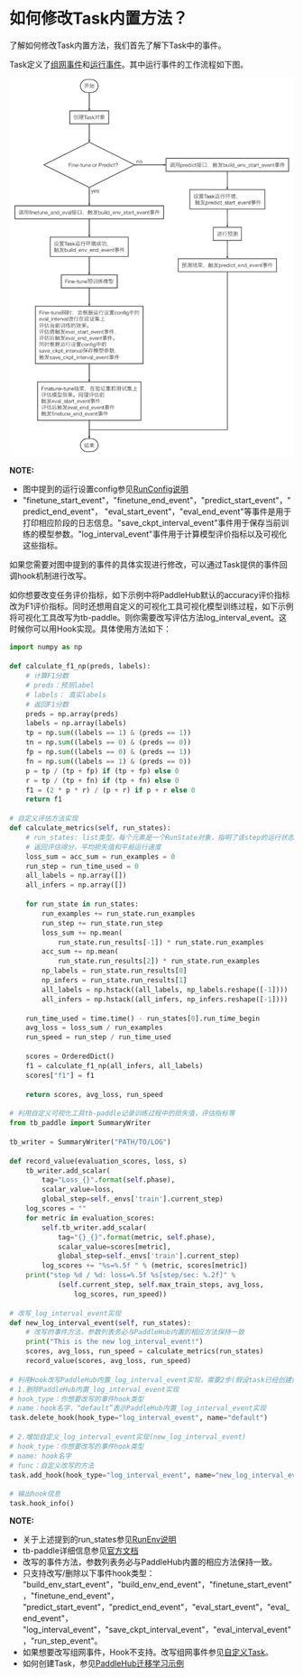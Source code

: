 # 如何修改Task内置方法？


了解如何修改Task内置方法，我们首先了解下Task中的事件。

Task定义了[组网事件](./how_to_define_task.md)和[运行事件](./how_to_define_task.md)。其中运行事件的工作流程如下图。

![](../imgs/task_event_workflow.png)


**NOTE:**
* 图中提到的运行设置config参见[RunConfig说明](../reference/config.md)
* "finetune_start_event"，"finetune_end_event"，"predict_start_event"，"predict_end_event"，
"eval_start_event"，"eval_end_event"等事件是用于打印相应阶段的日志信息。"save_ckpt_interval_event"事件用于保存当前训练的模型参数。"log_interval_event"事件用于计算模型评价指标以及可视化这些指标。

如果您需要对图中提到的事件的具体实现进行修改，可以通过Task提供的事件回调hook机制进行改写。

如你想要改变任务评价指标，如下示例中将PaddleHub默认的accuracy评价指标改为F1评价指标。同时还想用自定义的可视化工具可视化模型训练过程，如下示例将可视化工具改写为tb-paddle。则你需要改写评估方法log_interval_event。这时候你可以用Hook实现。具体使用方法如下：

```python
import numpy as np

def calculate_f1_np(preds, labels):
    # 计算F1分数
    # preds：预测label
    # labels： 真实labels
    # 返回F1分数
    preds = np.array(preds)
    labels = np.array(labels)
    tp = np.sum((labels == 1) & (preds == 1))
    tn = np.sum((labels == 0) & (preds == 0))
    fp = np.sum((labels == 0) & (preds == 1))
    fn = np.sum((labels == 1) & (preds == 0))
    p = tp / (tp + fp) if (tp + fp) else 0
    r = tp / (tp + fn) if (tp + fn) else 0
    f1 = (2 * p * r) / (p + r) if p + r else 0
    return f1

# 自定义评估方法实现
def calculate_metrics(self, run_states):
    # run_states: list类型，每个元素是一个RunState对象，指明了该step的运行状态
    # 返回评估得分，平均损失值和平局运行速度
    loss_sum = acc_sum = run_examples = 0
    run_step = run_time_used = 0
    all_labels = np.array([])
    all_infers = np.array([])

    for run_state in run_states:
        run_examples += run_state.run_examples
        run_step += run_state.run_step
        loss_sum += np.mean(
            run_state.run_results[-1]) * run_state.run_examples
        acc_sum += np.mean(
            run_state.run_results[2]) * run_state.run_examples
        np_labels = run_state.run_results[0]
        np_infers = run_state.run_results[1]
        all_labels = np.hstack((all_labels, np_labels.reshape([-1])))
        all_infers = np.hstack((all_infers, np_infers.reshape([-1])))

    run_time_used = time.time() - run_states[0].run_time_begin
    avg_loss = loss_sum / run_examples
    run_speed = run_step / run_time_used

    scores = OrderedDict()
    f1 = calculate_f1_np(all_infers, all_labels)
    scores["f1"] = f1

    return scores, avg_loss, run_speed

# 利用自定义可视化工具tb-paddle记录训练过程中的损失值，评估指标等
from tb_paddle import SummaryWriter

tb_writer = SummaryWriter("PATH/TO/LOG")

def record_value(evaluation_scores, loss, s)
    tb_writer.add_scalar(
        tag="Loss_{}".format(self.phase),
        scalar_value=loss,
        global_step=self._envs['train'].current_step)
    log_scores = ""
    for metric in evaluation_scores:
        self.tb_writer.add_scalar(
            tag="{}_{}".format(metric, self.phase),
            scalar_value=scores[metric],
            global_step=self._envs['train'].current_step)
        log_scores += "%s=%.5f " % (metric, scores[metric])
    print("step %d / %d: loss=%.5f %s[step/sec: %.2f]" %
            (self.current_step, self.max_train_steps, avg_loss,
                log_scores, run_speed))

# 改写_log_interval_event实现
def new_log_interval_event(self, run_states):
    # 改写的事件方法，参数列表务必与PaddleHub内置的相应方法保持一致
    print("This is the new log_interval_event!")
    scores, avg_loss, run_speed = calculate_metrics(run_states)
    record_value(scores, avg_loss, run_speed)

# 利用Hook改写PaddleHub内置_log_interval_event实现，需要2步(假设task已经创建好)
# 1.删除PaddleHub内置_log_interval_event实现
# hook_type：你想要改写的事件hook类型
# name：hook名字，“default”表示PaddleHub内置_log_interval_event实现
task.delete_hook(hook_type="log_interval_event", name="default")

# 2.增加自定义_log_interval_event实现(new_log_interval_event)
# hook_type：你想要改写的事件hook类型
# name: hook名字
# func：自定义改写的方法
task.add_hook(hook_type="log_interval_event", name="new_log_interval_event", func=new_log_interval_event)

# 输出hook信息
task.hook_info()
```

**NOTE:**
* 关于上述提到的run_states参见[RunEnv说明](../reference/task/runenv.md)
* tb-paddle详细信息参见[官方文档](https://github.com/ShenYuhan/tb-paddle)
* 改写的事件方法，参数列表务必与PaddleHub内置的相应方法保持一致。
* 只支持改写/删除以下事件hook类型：
 "build_env_start_event"，"build_env_end_event"，"finetune_start_event"，"finetune_end_event"，
 "predict_start_event"，"predict_end_event"，"eval_start_event"，"eval_end_event"，
 "log_interval_event"，"save_ckpt_interval_event"，"eval_interval_event"，"run_step_event"。
* 如果想要改写组网事件，Hook不支持。改写组网事件参见[自定义Task](./how_to_define_task.md)。
* 如何创建Task，参见[PaddleHub迁移学习示例](../../demo)
